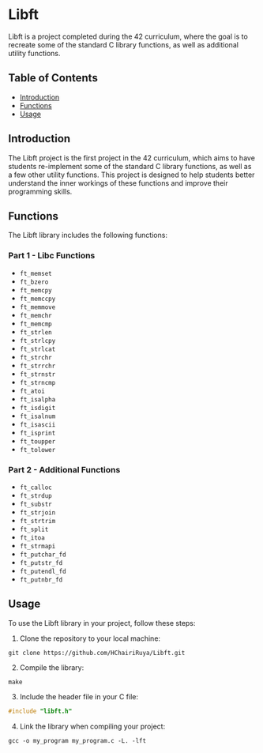 # Libft

Libft is a project completed during the 42 curriculum, where the goal is to recreate some of the standard C library functions, as well as additional utility functions.

## Table of Contents
- [Introduction](#introduction)
- [Functions](#functions)
- [Usage](#usage)

## Introduction
The Libft project is the first project in the 42 curriculum, which aims to have students re-implement some of the standard C library functions, as well as a few other utility functions. This project is designed to help students better understand the inner workings of these functions and improve their programming skills.

## Functions
The Libft library includes the following functions:

### Part 1 - Libc Functions
- `ft_memset`
- `ft_bzero`
- `ft_memcpy`
- `ft_memccpy`
- `ft_memmove`
- `ft_memchr`
- `ft_memcmp`
- `ft_strlen`
- `ft_strlcpy`
- `ft_strlcat`
- `ft_strchr`
- `ft_strrchr`
- `ft_strnstr`
- `ft_strncmp`
- `ft_atoi`
- `ft_isalpha`
- `ft_isdigit`
- `ft_isalnum`
- `ft_isascii`
- `ft_isprint`
- `ft_toupper`
- `ft_tolower`

### Part 2 - Additional Functions
- `ft_calloc`
- `ft_strdup`
- `ft_substr`
- `ft_strjoin`
- `ft_strtrim`
- `ft_split`
- `ft_itoa`
- `ft_strmapi`
- `ft_putchar_fd`
- `ft_putstr_fd`
- `ft_putendl_fd`
- `ft_putnbr_fd`

## Usage
To use the Libft library in your project, follow these steps:

1. Clone the repository to your local machine:
```
git clone https://github.com/HChairiRuya/Libft.git
```
2. Compile the library:
```
make
```
3. Include the header file in your C file:
```c
#include "libft.h"
```
4. Link the library when compiling your project:
```
gcc -o my_program my_program.c -L. -lft
```
